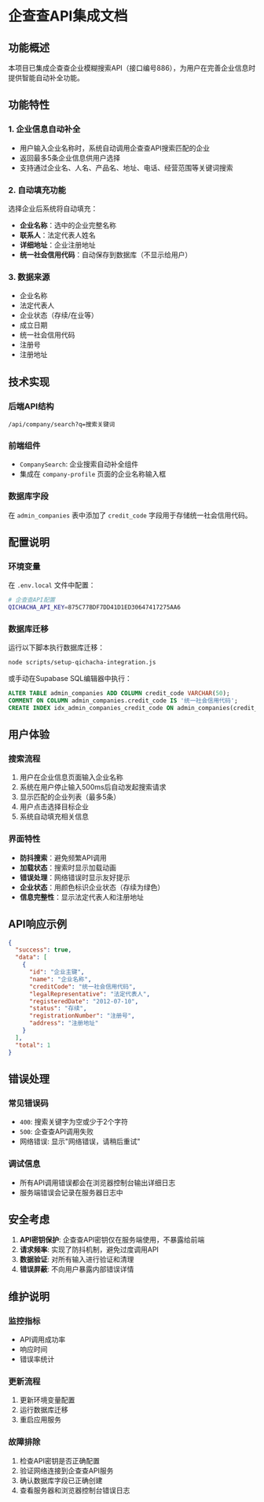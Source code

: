 # 企查查API集成文档

## 功能概述

本项目已集成企查查企业模糊搜索API（接口编号886），为用户在完善企业信息时提供智能自动补全功能。

## 功能特性

### 1. 企业信息自动补全
- 用户输入企业名称时，系统自动调用企查查API搜索匹配的企业
- 返回最多5条企业信息供用户选择
- 支持通过企业名、人名、产品名、地址、电话、经营范围等关键词搜索

### 2. 自动填充功能
选择企业后系统将自动填充：
- **企业名称**：选中的企业完整名称
- **联系人**：法定代表人姓名
- **详细地址**：企业注册地址
- **统一社会信用代码**：自动保存到数据库（不显示给用户）

### 3. 数据来源
- 企业名称
- 法定代表人
- 企业状态（存续/在业等）
- 成立日期
- 统一社会信用代码
- 注册号
- 注册地址

## 技术实现

### 后端API结构
```
/api/company/search?q=搜索关键词
```

### 前端组件
- `CompanySearch`: 企业搜索自动补全组件
- 集成在 `company-profile` 页面的企业名称输入框

### 数据库字段
在 `admin_companies` 表中添加了 `credit_code` 字段用于存储统一社会信用代码。

## 配置说明

### 环境变量
在 `.env.local` 文件中配置：
```bash
# 企查查API配置
QICHACHA_API_KEY=875C77BDF7DD41D1ED30647417275AA6
```

### 数据库迁移
运行以下脚本执行数据库迁移：
```bash
node scripts/setup-qichacha-integration.js
```

或手动在Supabase SQL编辑器中执行：
```sql
ALTER TABLE admin_companies ADD COLUMN credit_code VARCHAR(50);
COMMENT ON COLUMN admin_companies.credit_code IS '统一社会信用代码';
CREATE INDEX idx_admin_companies_credit_code ON admin_companies(credit_code);
```

## 用户体验

### 搜索流程
1. 用户在企业信息页面输入企业名称
2. 系统在用户停止输入500ms后自动发起搜索请求
3. 显示匹配的企业列表（最多5条）
4. 用户点击选择目标企业
5. 系统自动填充相关信息

### 界面特性
- **防抖搜索**：避免频繁API调用
- **加载状态**：搜索时显示加载动画
- **错误处理**：网络错误时显示友好提示
- **企业状态**：用颜色标识企业状态（存续为绿色）
- **信息完整性**：显示法定代表人和注册地址

## API响应示例

```json
{
  "success": true,
  "data": [
    {
      "id": "企业主键",
      "name": "企业名称",
      "creditCode": "统一社会信用代码",
      "legalRepresentative": "法定代表人",
      "registeredDate": "2012-07-10",
      "status": "存续",
      "registrationNumber": "注册号",
      "address": "注册地址"
    }
  ],
  "total": 1
}
```

## 错误处理

### 常见错误码
- `400`: 搜索关键字为空或少于2个字符
- `500`: 企查查API调用失败
- 网络错误: 显示"网络错误，请稍后重试"

### 调试信息
- 所有API调用错误都会在浏览器控制台输出详细日志
- 服务端错误会记录在服务器日志中

## 安全考虑

1. **API密钥保护**: 企查查API密钥仅在服务端使用，不暴露给前端
2. **请求频率**: 实现了防抖机制，避免过度调用API
3. **数据验证**: 对所有输入进行验证和清理
4. **错误屏蔽**: 不向用户暴露内部错误详情

## 维护说明

### 监控指标
- API调用成功率
- 响应时间
- 错误率统计

### 更新流程
1. 更新环境变量配置
2. 运行数据库迁移
3. 重启应用服务

### 故障排除
1. 检查API密钥是否正确配置
2. 验证网络连接到企查查API服务
3. 确认数据库字段已正确创建
4. 查看服务器和浏览器控制台错误日志